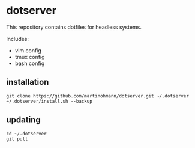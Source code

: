 dotserver
=========
This repository contains dotfiles for headless systems.

Includes:
- vim config
- tmux config
- bash config

installation
------------

    git clone https://github.com/martinohmann/dotserver.git ~/.dotserver
    ~/.dotserver/install.sh --backup


updating
--------

    cd ~/.dotserver
    git pull

